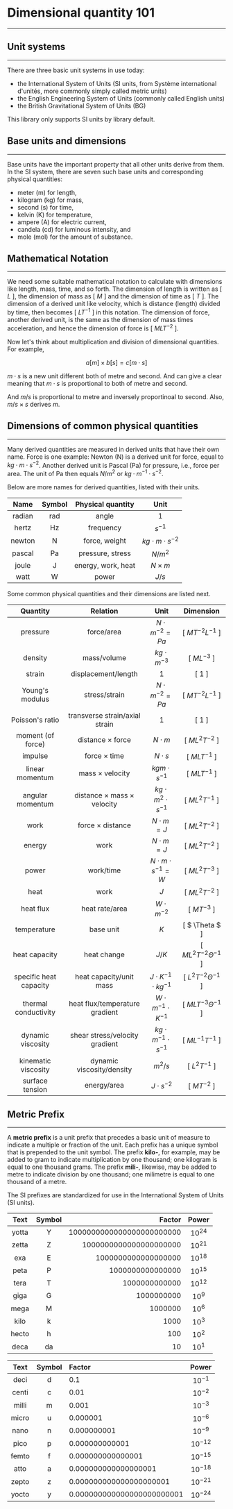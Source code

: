 # Dimensional quantity 101
------------------------

## Unit systems

----------------------------

There are three basic unit systems in use today:

- the International System of Units (SI units, from Système international d'unités, more commonly simply called metric units)
- the English Engineering System of Units (commonly called English units)
- the British Gravitational System of Units (BG)

This library only supports SI units by library default.


## Base units and dimensions

----------------------------

Base units have the important property that all other units derive from them.
In the SI system, there are seven such base units and corresponding physical quantities:

- meter (m) for length,
- kilogram (kg) for mass,
- second (s) for time,
- kelvin (K) for temperature,
- ampere (A) for electric current,
- candela (cd) for luminous intensity, and
- mole (mol) for the amount of substance.

## Mathematical Notation

----------------------------

We need some suitable mathematical notation to calculate with dimensions like length, mass, time, and so forth.
The dimension of length is written as [ $L$ ], the dimension of mass as [ $M$ ]  and the dimension of time as [ $T$ ].
The dimension of a derived unit like velocity, which is distance (length) divided by time, then becomes [ $LT^{-1}$ ] in this notation. The dimension of force, another derived unit, is the same as the dimension of mass times acceleration, and hence the dimension of force is [ $MLT^{-2}$ ].

Now let's think about multiplication and division of dimensional quantities.
For example,

$$
a [m] \times b [s] = c [m \cdot s]
$$

$m \cdot s$ is a new unit different both of metre and second.
And can give a clear meaning that $m \cdot s$ is proportional to both of metre and second.

And $m / s$ is proportional to metre and inversely proportinoal to second.
Also, $m /s \times s$ derives $m$.



## Dimensions of common physical quantities

----------------------------

Many derived quantities are measured in derived units that have their own name. Force is one example: Newton (N) is a derived unit for force, equal to $kg \cdot m \cdot s^{-2}$.
Another derived unit is Pascal (Pa) for pressure, i.e., force per area.
The unit of Pa then equals $N/m^2$ or $kg \cdot m^{-1} \cdot s^{-2}$.

Below are more names for derived quantities, listed with their units.

|  Name  | Symbol | Physical quantity  |            Unit             |
| :----: | :----: | :----------------: | :-------------------------: |
| radian |  rad   |       angle        |            $1$            |
| hertz  |   Hz   |     frequency      |         $s^{-1}$          |
| newton |   N    |   force, weight    | $kg \cdot m \cdot s^{-2}$ |
| pascal |   Pa   |  pressure, stress  |          $N/m^2$          |
| joule  |   J    | energy, work, heat |       $N \times m$        |
|  watt  |   W    |       power        |           $J/s$           |

Some common physical quantities and their dimensions are listed next.

|        Quantity        |                   Relation                   |               Unit               |           Dimension           |
| :--------------------: | :------------------------------------------: | :------------------------------: | :---------------------------: |
|        pressure        |                  force/area                  |      $N \cdot m^{-2}=Pa$       |     [ $MT^{-2}L^{-1}$ ]     |
|        density         |                 mass/volume                  |       $kg \cdot m^{-3}$        |        [ $ML^{-3}$ ]        |
|         strain         |             displacement/length              |              $1$               |           [ $1$ ]           |
|    Young's modulus     |                stress/strain                 |      $N \cdot m^{-2}=Pa$       |     [ $MT^{-2}L^{-1}$ ]     |
|    Poisson's ratio     |        transverse strain/axial strain        |              $1$               |           [ $1$ ]           |
|   moment (of force)    |          distance $\times$ force           |          $N \cdot m$           |      [ $ML^2T^{-2}$ ]       |
|        impulse         |            force $\times$ time             |          $N \cdot s$           |       [ $MLT^{-1}$ ]        |
|    linear momentum     |           mass $\times$ velocity           |      $kg m \cdot s^{-1}$       |       [ $MLT^{-1}$ ]        |
|    angular momentum    | distance $\times$ mass $\times$ velocity |  $kg \cdot m^2 \cdot s^{-1}$   |      [ $ML^2T^{-1}$ ]       |
|          work          |          force $\times$ distance           |         $N \cdot m=J$          |      [ $ML^2T^{-2}$ ]       |
|         energy         |                     work                     |         $N \cdot m=J$          |      [ $ML^2T^{-2}$ ]       |
|         power          |                  work/time                   |   $N \cdot m \cdot s^{-1}=W$   |      [ $ML^2T^{-3}$ ]       |
|          heat          |                     work                     |              $J$               |      [ $ML^2T^{-2}$ ]       |
|       heat flux        |                heat rate/area                |        $W \cdot m^{-2}$        |        [ $MT^{-3}$ ]        |
|      temperature       |                  base unit                   |              $K$               |       [ $ \Theta $ ]        |
|     heat capacity      |                 heat change                  |             $J/K$              | [ $ML^2T^{-2}\Theta^{-1}$ ] |
| specific heat capacity |           heat capacity/unit mass            | $J \cdot K^{-1} \cdot kg^{-1}$ | [ $L^2T^{-2}\Theta^{-1}$ ]  |
|  thermal conductivity  |        heat flux/temperature gradient        | $W \cdot m^{-1} \cdot K^{-1}$  |  [ $MLT^{-3}\Theta^{-1}$ ]  |
|   dynamic viscosity    |        shear stress/velocity gradient        | $kg \cdot m^{-1} \cdot s^{-1}$ |     [ $ML^{-1}T^{-1}$ ]     |
|  kinematic viscosity   |          dynamic viscosity/density           |            $m^2/s$             |       [ $L^2T^{-1}$ ]       |
|    surface tension     |                 energy/area                  |        $J \cdot s^{-2}$        |        [ $MT^{-2}$ ]        |

## Metric Prefix

----------------------------

A **metric prefix** is a unit prefix that precedes a basic unit of measure to indicate a multiple or fraction of the unit.
Each prefix has a unique symbol that is prepended to the unit symbol.
The prefix **kilo-**, for example, may be added to gram to indicate multiplication by one thousand; one kilogram is equal to one thousand grams.
The prefix **mili-**, likewise, may be added to metre to indicate division by one thousand; one milimetre is equal to one thousand of a metre.

The SI prefixes are standardized for use in the International System of Units (SI units). 

| Text  | Symbol |                    Factor |   Power   |
| :---: | :----: | ------------------------: | :-------: |
| yotta |   Y    | 1000000000000000000000000 | $10^{24}$ |
| zetta |   Z    |    1000000000000000000000 | $10^{21}$ |
|  exa  |   E    |       1000000000000000000 | $10^{18}$ |
| peta  |   P    |          1000000000000000 | $10^{15}$ |
| tera  |   T    |             1000000000000 | $10^{12}$ |
| giga  |   G    |                1000000000 | $10^9$  |
| mega  |   M    |                   1000000 | $10^6$  |
| kilo  |   k    |                      1000 | $10^3$  |
| hecto |   h    |                       100 | $10^2$  |
| deca  |   da   |                        10 | $10^1$  |


| Text  | Symbol | Factor                     |    Power     |
| :---: | :----: | :------------------------- | :----------: |
| deci  |   d    | 0.1                        | $10^{-1}$  |
| centi |   c    | 0.01                       | $10^{-2}$  |
| milli |   m    | 0.001                      | $10^{-3}$  |
| micro |   u    | 0.000001                   | $10^{-6}$  |
| nano  |   n    | 0.000000001                | $10^{-9}$  |
| pico  |   p    | 0.000000000001             | $10^{-12}$ |
| femto |   f    | 0.000000000000001          | $10^{-15}$ |
| atto  |   a    | 0.000000000000000001       | $10^{-18}$ |
| zepto |   z    | 0.000000000000000000001    | $10^{-21}$ |
| yocto |   y    | 0.000000000000000000000001 | $10^{-24}$ |